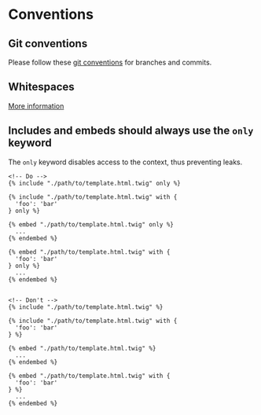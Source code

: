 # Conventions

## Git conventions

Please follow these [git conventions](https://github.com/ec-europa/europa-component-library/blob/v2-dev/docs/conventions/git.md) for branches and commits.

## Whitespaces

[More information](./decisions/001-strip-whitespaces.md)

## Includes and embeds should always use the `only` keyword

The `only` keyword disables access to the context, thus preventing leaks.

<!-- prettier-ignore -->
```twig
<!-- Do -->
{% include "./path/to/template.html.twig" only %}

{% include "./path/to/template.html.twig" with {
  'foo': 'bar'
} only %}

{% embed "./path/to/template.html.twig" only %}
  ...
{% endembed %}

{% embed "./path/to/template.html.twig" with {
  'foo': 'bar'
} only %}
  ...
{% endembed %}


<!-- Don't -->
{% include "./path/to/template.html.twig" %}

{% include "./path/to/template.html.twig" with {
  'foo': 'bar'
} %}

{% embed "./path/to/template.html.twig" %}
  ...
{% endembed %}

{% embed "./path/to/template.html.twig" with {
  'foo': 'bar'
} %}
  ...
{% endembed %}
```
